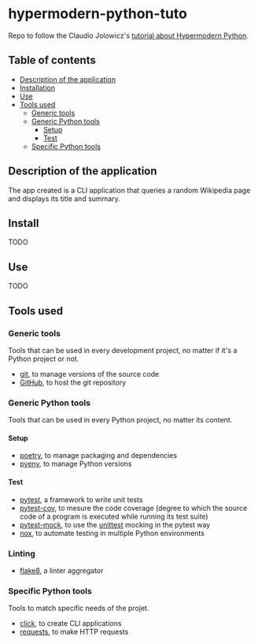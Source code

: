 # hypermodern-python-tuto

Repo to follow the Claudio Jolowicz's [tutorial about Hypermodern Python](https://cjolowicz.github.io/posts/hypermodern-python-01-setup/).

## Table of contents

- [Description of the application](#description-of-the-application)
- [Installation](#install)
- [Use](#use)
- [Tools used](#tools-used)
  - [Generic tools](#generic-tools)
  - [Generic Python tools](#generic-python-tools)
    - [Setup](#setup)
    - [Test](#test)
  - [Specific Python tools](#specific-python-tools)

## Description of the application

The app created is a CLI application that queries a random Wikipedia page and displays its title and summary.

## Install

TODO

## Use

TODO

## Tools used

### Generic tools

Tools that can be used in every development project, no matter if it's a Python project or not.

- [git](https://git-scm.com/), to manage versions of the source code
- [GitHub](https://github.com/le-chartreux/hypermodern-python-tuto), to host the git repository

### Generic Python tools

Tools that can be used in every Python project, no matter its content.

#### Setup

- [poetry](https://python-poetry.org/), to manage packaging and dependencies
- [pyenv](https://github.com/pyenv/pyenv), to manage Python versions

#### Test

- [pytest](https://docs.pytest.org/en/latest/), a framework to write unit tests
- [pytest-cov](https://pytest-cov.readthedocs.io/en/latest/), to mesure the code coverage (degree to which the source code of a program is executed while running its test suite)
- [pytest-mock](https://pytest-mock.readthedocs.io/en/latest/), to use the [unittest](https://docs.python.org/3/library/unittest.html) mocking in the pytest way
- [nox](https://nox.thea.codes/en/stable/), to automate testing in multiple Python environments

### Linting

- [flake8](https://flake8.pycqa.org/en/latest/), a linter aggregator

### Specific Python tools

Tools to match specific needs of the projet.

- [click](https://click.palletsprojects.com/en/8.1.x/), to create CLI applications
- [requests](https://requests.readthedocs.io/en/latest/), to make HTTP requests

